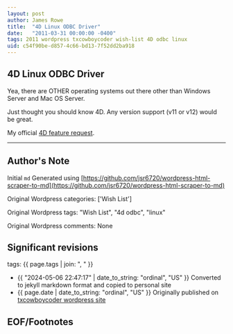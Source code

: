 ```yaml
---
layout: post
author: James Rowe
title:  "4D Linux ODBC Driver"
date:   "2011-03-31 00:00:00 -0400"
tags: 2011 wordpress txcowboycoder wish-list 4D odbc linux
uid: c54f90be-d857-4c66-bd13-7f52dd2ba918
---
```



## 4D Linux ODBC Driver


Yea, there are OTHER operating systems out there other than Windows Server and Mac OS Server.


Just thought you should know 4D. Any version support (v11 or v12) would be great.


My official [4D feature request](http://forums.4d.fr/Post//5436214/1/).




---

## Author's Note

Initial `md` Generated using [https://github.com/jsr6720/wordpress-html-scraper-to-md](https://github.com/jsr6720/wordpress-html-scraper-to-md)

Original Wordpress categories: ['Wish List']

Original Wordpress tags: "Wish List", "4d odbc", "linux"

Original Wordpress comments: None

## Significant revisions

tags: {{ page.tags | join: ", " }} <!-- todo move this somewhere -->

- {{ "2024-05-06 22:47:17" | date_to_string: "ordinal", "US" }} Converted to jekyll markdown format and copied to personal site
- {{ page.date | date_to_string: "ordinal", "US" }} Originally published on [txcowboycoder wordpress site](https://txcowboycoder.wordpress.com/2011/03/31/4d-linux-odbc-driver/)

## EOF/Footnotes

